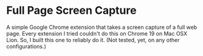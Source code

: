 
Full Page Screen Capture
========================

A simple Google Chrome extension that takes a screen capture of a full web page. Every extension I tried couldn't do this on Chrome 19 on Mac OSX Lion. So, I built this one to reliably do it. (Not tested, yet, on any other configurations.)
